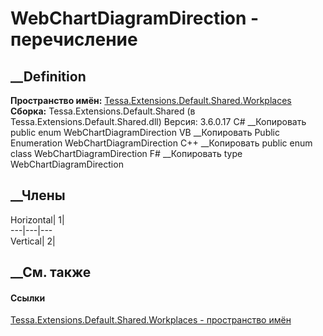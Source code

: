 # WebChartDiagramDirection - перечисление
##  __Definition
 **Пространство имён:**
[Tessa.Extensions.Default.Shared.Workplaces](N_Tessa_Extensions_Default_Shared_Workplaces.htm)  
 **Сборка:** Tessa.Extensions.Default.Shared (в
Tessa.Extensions.Default.Shared.dll) Версия: 3.6.0.17
C# __Копировать
     public enum WebChartDiagramDirection
VB __Копировать
     Public Enumeration WebChartDiagramDirection
C++ __Копировать
     public enum class WebChartDiagramDirection
F# __Копировать
     type WebChartDiagramDirection
##  __Члены
Horizontal| 1|  
---|---|---  
Vertical| 2|  
## __См. также
#### Ссылки
[Tessa.Extensions.Default.Shared.Workplaces - пространство
имён](N_Tessa_Extensions_Default_Shared_Workplaces.htm)
